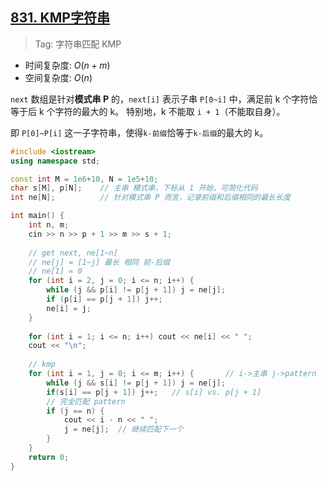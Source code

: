## [831. KMP字符串](https://www.acwing.com/problem/content/description/833/)

> Tag: 字符串匹配 KMP

* 时间复杂度: ${O(n + m)}$
* 空间复杂度: ${O(n)}$

`next` 数组是针对**模式串 P** 的，`next[i]` 表示子串 `P[0~i]` 中，满足前 k 个字符恰等于后 k 个字符的最大的 k。 特别地，k 不能取 `i + 1`（不能取自身）。

即 `P[0]~P[i]` 这一子字符串，使得`k-前缀`恰等于`k-后缀`的最大的 k。

```c++
#include <iostream>
using namespace std;

const int M = 1e6+10, N = 1e5+10;
char s[M], p[N];    // 主串 模式串，下标从 1 开始，可简化代码
int ne[N];          // 针对模式串 P 而言，记录前缀和后缀相同的最长长度

int main() {
    int n, m;
    cin >> n >> p + 1 >> m >> s + 1;
    
    // get next, ne[1~n]
    // ne[j] = [1~j] 最长 相同 前-后缀
    // ne[1] = 0
    for (int i = 2, j = 0; i <= n; i++) {
        while (j && p[i] != p[j + 1]) j = ne[j];
        if (p[i] == p[j + 1]) j++;
        ne[i] = j;
    }
    
    for (int i = 1; i <= n; i++) cout << ne[i] << " ";
    cout << "\n";
    
    // kmp
    for (int i = 1, j = 0; i <= m; i++) {       // i->主串 j->pattern
        while (j && s[i] != p[j + 1]) j = ne[j];
        if(s[i] == p[j + 1]) j++;   // s[i] vs. p[j + 1] 
        // 完全匹配 pattern
        if (j == n) {
            cout << i - n << " ";
            j = ne[j];  // 继续匹配下一个
        }
    }
    return 0;
}
```
